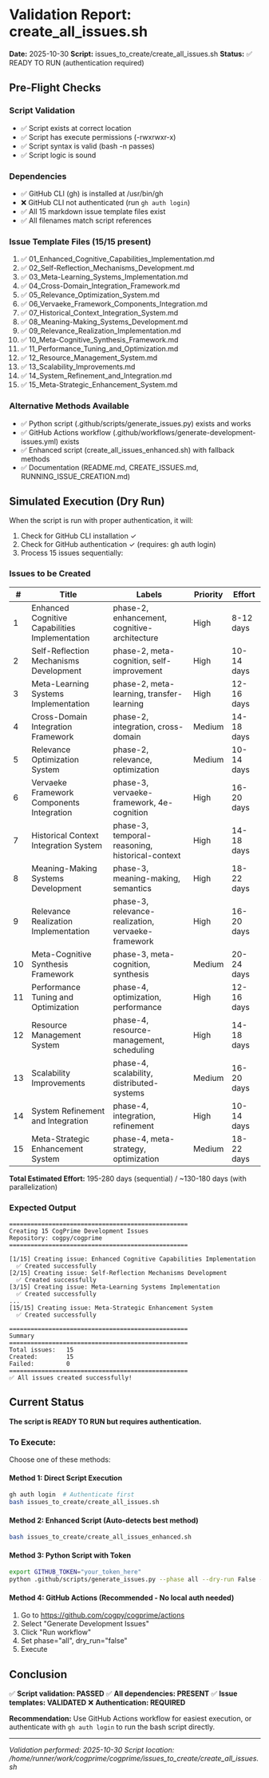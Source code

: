 # Validation Report: create_all_issues.sh

**Date:** 2025-10-30
**Script:** issues_to_create/create_all_issues.sh
**Status:** ✅ READY TO RUN (authentication required)

## Pre-Flight Checks

### Script Validation
- ✅ Script exists at correct location
- ✅ Script has execute permissions (-rwxrwxr-x)
- ✅ Script syntax is valid (bash -n passes)
- ✅ Script logic is sound

### Dependencies
- ✅ GitHub CLI (gh) is installed at /usr/bin/gh
- ❌ GitHub CLI not authenticated (run `gh auth login`)
- ✅ All 15 markdown issue template files exist
- ✅ All filenames match script references

### Issue Template Files (15/15 present)
1. ✅ 01_Enhanced_Cognitive_Capabilities_Implementation.md
2. ✅ 02_Self-Reflection_Mechanisms_Development.md
3. ✅ 03_Meta-Learning_Systems_Implementation.md
4. ✅ 04_Cross-Domain_Integration_Framework.md
5. ✅ 05_Relevance_Optimization_System.md
6. ✅ 06_Vervaeke_Framework_Components_Integration.md
7. ✅ 07_Historical_Context_Integration_System.md
8. ✅ 08_Meaning-Making_Systems_Development.md
9. ✅ 09_Relevance_Realization_Implementation.md
10. ✅ 10_Meta-Cognitive_Synthesis_Framework.md
11. ✅ 11_Performance_Tuning_and_Optimization.md
12. ✅ 12_Resource_Management_System.md
13. ✅ 13_Scalability_Improvements.md
14. ✅ 14_System_Refinement_and_Integration.md
15. ✅ 15_Meta-Strategic_Enhancement_System.md

### Alternative Methods Available
- ✅ Python script (.github/scripts/generate_issues.py) exists and works
- ✅ GitHub Actions workflow (.github/workflows/generate-development-issues.yml) exists
- ✅ Enhanced script (create_all_issues_enhanced.sh) with fallback methods
- ✅ Documentation (README.md, CREATE_ISSUES.md, RUNNING_ISSUE_CREATION.md)

## Simulated Execution (Dry Run)

When the script is run with proper authentication, it will:

1. Check for GitHub CLI installation ✓
2. Check for GitHub authentication ✓ (requires: gh auth login)
3. Process 15 issues sequentially:

### Issues to be Created

| # | Title | Labels | Priority | Effort |
|---|-------|--------|----------|--------|
| 1 | Enhanced Cognitive Capabilities Implementation | phase-2, enhancement, cognitive-architecture | High | 8-12 days |
| 2 | Self-Reflection Mechanisms Development | phase-2, meta-cognition, self-improvement | High | 10-14 days |
| 3 | Meta-Learning Systems Implementation | phase-2, meta-learning, transfer-learning | High | 12-16 days |
| 4 | Cross-Domain Integration Framework | phase-2, integration, cross-domain | Medium | 14-18 days |
| 5 | Relevance Optimization System | phase-2, relevance, optimization | Medium | 10-14 days |
| 6 | Vervaeke Framework Components Integration | phase-3, vervaeke-framework, 4e-cognition | High | 16-20 days |
| 7 | Historical Context Integration System | phase-3, temporal-reasoning, historical-context | High | 14-18 days |
| 8 | Meaning-Making Systems Development | phase-3, meaning-making, semantics | High | 18-22 days |
| 9 | Relevance Realization Implementation | phase-3, relevance-realization, vervaeke-framework | High | 16-20 days |
| 10 | Meta-Cognitive Synthesis Framework | phase-3, meta-cognition, synthesis | Medium | 20-24 days |
| 11 | Performance Tuning and Optimization | phase-4, optimization, performance | High | 12-16 days |
| 12 | Resource Management System | phase-4, resource-management, scheduling | High | 14-18 days |
| 13 | Scalability Improvements | phase-4, scalability, distributed-systems | Medium | 16-20 days |
| 14 | System Refinement and Integration | phase-4, integration, refinement | High | 10-14 days |
| 15 | Meta-Strategic Enhancement System | phase-4, meta-strategy, optimization | Medium | 18-22 days |

**Total Estimated Effort:** 195-280 days (sequential) / ~130-180 days (with parallelization)

### Expected Output

```
==================================================
Creating 15 CogPrime Development Issues
Repository: cogpy/cogprime
==================================================

[1/15] Creating issue: Enhanced Cognitive Capabilities Implementation
  ✅ Created successfully
[2/15] Creating issue: Self-Reflection Mechanisms Development
  ✅ Created successfully
[3/15] Creating issue: Meta-Learning Systems Implementation
  ✅ Created successfully
...
[15/15] Creating issue: Meta-Strategic Enhancement System
  ✅ Created successfully

==================================================
Summary
==================================================
Total issues:   15
Created:        15
Failed:         0
==================================================
✅ All issues created successfully!
```

## Current Status

**The script is READY TO RUN but requires authentication.**

### To Execute:

Choose one of these methods:

#### Method 1: Direct Script Execution
```bash
gh auth login  # Authenticate first
bash issues_to_create/create_all_issues.sh
```

#### Method 2: Enhanced Script (Auto-detects best method)
```bash
bash issues_to_create/create_all_issues_enhanced.sh
```

#### Method 3: Python Script with Token
```bash
export GITHUB_TOKEN="your_token_here"
python .github/scripts/generate_issues.py --phase all --dry-run False --token "$GITHUB_TOKEN" --repo "cogpy/cogprime"
```

#### Method 4: GitHub Actions (Recommended - No local auth needed)
1. Go to https://github.com/cogpy/cogprime/actions
2. Select "Generate Development Issues"
3. Click "Run workflow"
4. Set phase="all", dry_run="false"
5. Execute

## Conclusion

✅ **Script validation: PASSED**
✅ **All dependencies: PRESENT**
✅ **Issue templates: VALIDATED**
❌ **Authentication: REQUIRED**

**Recommendation:** Use GitHub Actions workflow for easiest execution, or authenticate with `gh auth login` to run the bash script directly.

---

*Validation performed: 2025-10-30*
*Script location: /home/runner/work/cogprime/cogprime/issues_to_create/create_all_issues.sh*
